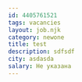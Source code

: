 ```yaml
---
id: 4405761521
tags: vacancies
layout: job.njk
category: newone
title: test
description: sdfsdf
city: asdasda
salary: Не указана
---
```

